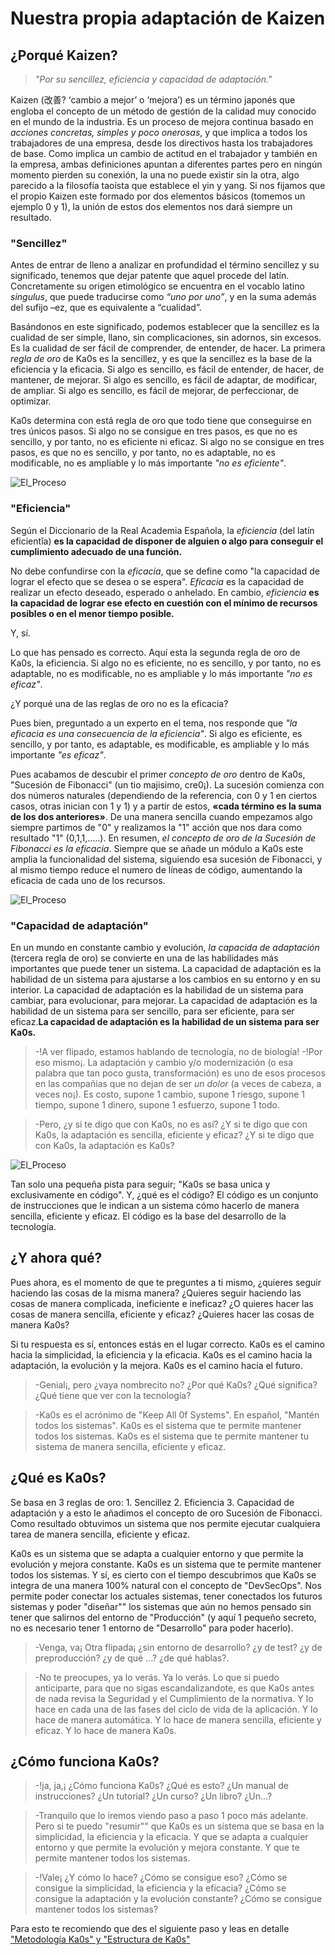 # Nuestra propia adaptación de Kaizen

## ¿Porqué Kaizen?

>*"Por su sencillez, eficiencia y capacidad de adaptación."*

Kaizen (改善? ‘cambio a mejor’ o ‘mejora’) es un término japonés que engloba el concepto de un método de gestión de la calidad muy conocido en el mundo de la industria. Es un proceso de mejora continua basado en *acciones concretas, simples y poco onerosas*, y que implica a todos los trabajadores de una empresa, desde los directivos hasta los trabajadores de base. Como implica un cambio de actitud en el trabajador y también en la empresa, ambas definiciones apuntan a diferentes partes pero en ningún momento pierden su conexión, la una no puede existir sin la otra, algo parecido a la filosofía taoísta que establece el yin y yang. Si nos fijamos que el propio Kaizen este formado por dos elementos básicos (tomemos un ejemplo 0 y 1), la unión de estos dos elementos nos dará siempre un resultado.

### "Sencillez"

Antes de entrar de lleno a analizar en profundidad el término sencillez y su significado, tenemos que dejar patente que aquel procede del latín. Concretamente su origen etimológico se encuentra en el vocablo latino *singulus*, que puede traducirse como *“uno por uno”*, y en la suma además del sufijo –ez, que es equivalente a “cualidad”.

Basándonos en este significado, podemos establecer que la sencillez es la cualidad de ser simple, llano, sin complicaciones, sin adornos, sin excesos. Es la cualidad de ser fácil de comprender, de entender, de hacer. La primera *regla de oro* de Ka0s es la sencillez, y es que la sencillez es la base de la eficiencia y la eficacia. Si algo es sencillo, es fácil de entender, de hacer, de mantener, de mejorar. Si algo es sencillo, es fácil de adaptar, de modificar, de ampliar. Si algo es sencillo, es fácil de mejorar, de perfeccionar, de optimizar.

Ka0s determina con está regla de oro que todo tiene que conseguirse en tres únicos pasos. Si algo no se consigue en tres pasos, es que no es sencillo, y por tanto, no es eficiente ni eficaz. Si algo no se consigue en tres pasos, es que no es sencillo, y por tanto, no es adaptable, no es modificable, no es ampliable y lo más importante *"no es eficiente"*.

![El_Proceso](/core/imgs/golden_rule.jpeg)

### "Eficiencia"

Según el Diccionario de la Real Academia Española, la *eficiencia* (del latín eficientĭa) **es la capacidad de disponer de alguien o algo para conseguir el cumplimiento adecuado de una función.**

No debe confundirse con la *eficacia*, que se define como "la capacidad de lograr el efecto que se desea o se espera". *Eficacia* es la capacidad de realizar un efecto deseado, esperado o anhelado. En cambio, *eficiencia* **es la capacidad de lograr ese efecto en cuestión con el mínimo de recursos posibles o en el menor tiempo posible.**

Y, sí.

Lo que has pensado es correcto. Aquí esta la segunda regla de oro de Ka0s, la eficiencia. Si algo no es eficiente, no es sencillo, y por tanto, no es adaptable, no es modificable, no es ampliable y lo más importante *"no es eficaz"*.

¿Y porqué una de las reglas de oro no es la eficacia?

Pues bien, preguntado a un experto en el tema, nos responde que *"la eficacia es una consecuencia de la eficiencia"*. Si algo es eficiente, es sencillo, y por tanto, es adaptable, es modificable, es ampliable y lo más importante *"es eficaz"*.

Pues acabamos de descubir el primer *concepto de oro* dentro de Ka0s, "Sucesión de Fibonacci" (un tio majisimo, cre0¡). La sucesión comienza con dos números naturales (dependiendo de la referencia, con 0 y 1 en ciertos casos, otras inician con 1 y 1) y a partir de estos, **«cada término es la suma de los dos anteriores»**. De una manera sencilla cuando empezamos algo siempre partimos de "0" y realizamos la "1" acción que nos dara como resultado "1" (0,1,1,.....). En resumen, *el concepto de oro de la Sucesión de Fibonacci es la eficacia*. Siempre que se añade un módulo a Ka0s este amplia la funcionalidad del sistema, siguiendo esa sucesión de Fibonacci, y al mismo tiempo reduce el numero de líneas de código, aumentando la eficacia de cada uno de los recursos.

![El_Proceso](/core/imgs/eficacia.jpeg)

### "Capacidad de adaptación"

En un mundo en constante cambio y evolución, *la capacida de adaptación* (tercera regla de oro) se convierte en una de las habilidades más importantes que puede tener un sistema. La capacidad de adaptación es la habilidad de un sistema para ajustarse a los cambios en su entorno y en su interior. La capacidad de adaptación es la habilidad de un sistema para cambiar, para evolucionar, para mejorar. La capacidad de adaptación es la habilidad de un sistema para ser sencillo, para ser eficiente, para ser eficaz.**La capacidad de adaptación es la habilidad de un sistema para ser Ka0s.**

>-!A ver flipado, estamos hablando de tecnología, no de biología!
>-!Por eso mismo¡. La adaptación y cambio y/o modernización (o esa palabra que tan poco gusta, transformación) es uno de esos procesos en las compañias que no dejan de ser *un dolor* (a veces de cabeza, a veces no¡). Es costo, supone 1 cambio, supone 1 riesgo, supone 1 tiempo, supone 1 dinero, supone 1 esfuerzo, supone 1 todo.

>-Pero, ¿y si te digo que con Ka0s, no es así? ¿Y si te digo que con Ka0s, la adaptación es sencilla, eficiente y eficaz? ¿Y si te digo que con Ka0s, la adaptación es Ka0s?

![El_Proceso](/core/imgs/adaptacion.png)

Tan solo una pequeña pista para seguir; "Ka0s se basa unica y exclusivamente en código". Y, ¿qué es el código? El código es un conjunto de instrucciones que le indican a un sistema cómo hacerlo de manera sencilla, eficiente y eficaz. El código es la base del desarrollo de la tecnología.

## ¿Y ahora qué?

Pues ahora, es el momento de que te preguntes a ti mismo, ¿quieres seguir haciendo las cosas de la misma manera? ¿Quieres seguir haciendo las cosas de manera complicada, ineficiente e ineficaz? ¿O quieres hacer las cosas de manera sencilla, eficiente y eficaz? ¿Quieres hacer las cosas de manera Ka0s?

Si tu respuesta es sí, entonces estás en el lugar correcto. Ka0s es el camino hacia la simplicidad, la eficiencia y la eficacia. Ka0s es el camino hacia la adaptación, la evolución y la mejora. Ka0s es el camino hacia el futuro.

>-Genial¡, pero ¿vaya nombrecito no? ¿Por qué Ka0s? ¿Qué significa? ¿Qué tiene que ver con la tecnología?

>-Ka0s es el acrónimo de "Keep All 0f Systems". En español, "Mantén todos los sistemas". Ka0s es el sistema que te permite mantener todos los sistemas. Ka0s es el sistema que te permite mantener tu sistema de manera sencilla, eficiente y eficaz.

## ¿Qué es Ka0s?

Se basa en 3 reglas de oro: 1. Sencillez 2. Eficiencia 3. Capacidad de adaptación y a esto le añadimos el concepto de oro Sucesión de Fibonacci. Como resultado obtuvimos un sistema que nos permite ejecutar cualquiera tarea de manera sencilla, eficiente y eficaz.

Ka0s es un sistema que se adapta a cualquier entorno y que permite la evolución y mejora constante. Ka0s es un sistema que te permite mantener todos los sistemas. Y sí, es cierto con el tiempo descubrimos que Ka0s se integra de una manera 100% natural con el concepto de "DevSecOps". Nos permite poder conectar los actuales sistemas, tener conectados los futuros sistemas y poder "diseñar"" los sistemas que aún no hemos pensado sin tener que salirnos del entorno de "Producción" (y aquí 1 pequeño secreto, no es necesario tener 1 entorno de "Desarrollo" para poder hacerlo).

>-Venga, va¡ Otra flipada¡ ¿sin entorno de desarrollo? ¿y de test? ¿y de preproducción? ¿y de qué ...? ¿de qué hablas?.

>-No te preocupes, ya lo verás. Ya lo verás. Lo que si puedo anticiparte, para que no sigas escandalizandote, es que Ka0s antes de nada revisa la Seguridad y el Cumplimiento de la normativa. Y lo hace en cada una de las fases del ciclo de vida de la aplicación. Y lo hace de manera automática. Y lo hace de manera sencilla, eficiente y eficaz. Y lo hace de manera Ka0s.

## ¿Cómo funciona Ka0s?

>-!ja, ja,¡ ¿Cómo funciona Ka0s? ¿Qué es esto? ¿Un manual de instrucciones? ¿Un tutorial? ¿Un curso? ¿Un libro? ¿Un...?

>-Tranquilo que lo iremos viendo paso a paso 1 poco más adelante. Pero si te puedo "resumir"" que Ka0s es un sistema que se basa en la simplicidad, la eficiencia y la eficacia. Y que se adapta a cualquier entorno y que permite la evolución y mejora constante. Y que te permite mantener todos los sistemas.

>-!Vale¡ ¿Y cómo lo hace? ¿Cómo se consigue eso? ¿Cómo se consigue la simplicidad, la eficiencia y la eficacia? ¿Cómo se consigue la adaptación y la evolución constante? ¿Cómo se consigue mantener todos los sistemas?

Para esto te recomiendo que des el siguiente paso y leas en detalle ["Metodología Ka0s" y "Estructura de Ka0s"](/core/docs/ka0s/ka0s_metodologia.md)
